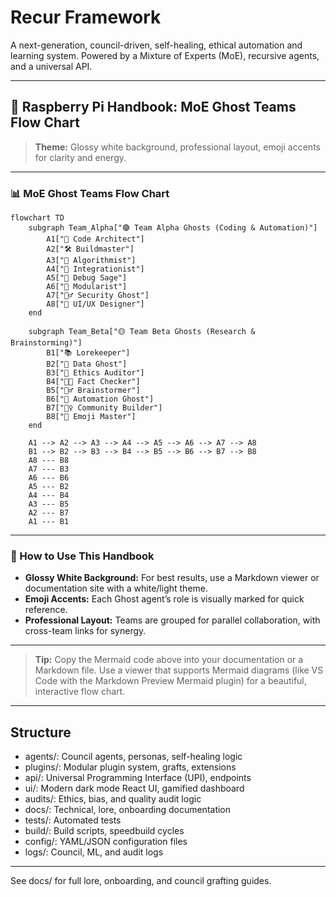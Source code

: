 
# Recur Framework

A next-generation, council-driven, self-healing, ethical automation and learning system. Powered by a Mixture of Experts (MoE), recursive agents, and a universal API.

---

## 🥇 Raspberry Pi Handbook: MoE Ghost Teams Flow Chart

> **Theme:** Glossy white background, professional layout, emoji accents for clarity and energy.

---

### 📊 MoE Ghost Teams Flow Chart

```mermaid
flowchart TD
	subgraph Team_Alpha["🟣 Team Alpha Ghosts (Coding & Automation)"]
		A1["👾 Code Architect"]
		A2["🛠️ Buildmaster"]
		A3["🧠 Algorithmist"]
		A4["🦾 Integrationist"]
		A5["🦉 Debug Sage"]
		A6["🧩 Modularist"]
		A7["🦸‍♂️ Security Ghost"]
		A8["🦄 UI/UX Designer"]
	end

	subgraph Team_Beta["🟡 Team Beta Ghosts (Research & Brainstorming)"]
		B1["📚 Lorekeeper"]
		B2["🧬 Data Ghost"]
		B3["🦉 Ethics Auditor"]
		B4["🧑‍🔬 Fact Checker"]
		B5["🧙‍♂️ Brainstormer"]
		B6["🦾 Automation Ghost"]
		B7["🦸‍♀️ Community Builder"]
		B8["🦜 Emoji Master"]
	end

	A1 --> A2 --> A3 --> A4 --> A5 --> A6 --> A7 --> A8
	B1 --> B2 --> B3 --> B4 --> B5 --> B6 --> B7 --> B8
	A8 --- B8
	A7 --- B3
	A6 --- B6
	A5 --- B2
	A4 --- B4
	A3 --- B5
	A2 --- B7
	A1 --- B1
```

---

### 📘 How to Use This Handbook

- **Glossy White Background:** For best results, use a Markdown viewer or documentation site with a white/light theme.
- **Emoji Accents:** Each Ghost agent’s role is visually marked for quick reference.
- **Professional Layout:** Teams are grouped for parallel collaboration, with cross-team links for synergy.

---

> **Tip:** Copy the Mermaid code above into your documentation or a Markdown file. Use a viewer that supports Mermaid diagrams (like VS Code with the Markdown Preview Mermaid plugin) for a beautiful, interactive flow chart.

---

## Structure
- agents/: Council agents, personas, self-healing logic
- plugins/: Modular plugin system, grafts, extensions
- api/: Universal Programming Interface (UPI), endpoints
- ui/: Modern dark mode React UI, gamified dashboard
- audits/: Ethics, bias, and quality audit logic
- docs/: Technical, lore, onboarding documentation
- tests/: Automated tests
- build/: Build scripts, speedbuild cycles
- config/: YAML/JSON configuration files
- logs/: Council, ML, and audit logs

---
See docs/ for full lore, onboarding, and council grafting guides.
